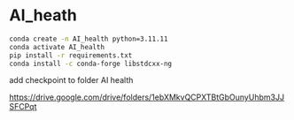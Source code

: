 # AI_heath

```bash
conda create -n AI_health python=3.11.11
conda activate AI_health
pip install -r requirements.txt
conda install -c conda-forge libstdcxx-ng
```
add checkpoint to folder AI health

https://drive.google.com/drive/folders/1ebXMkvQCPXTBtGbOunyUhbm3JJSFCPqt

